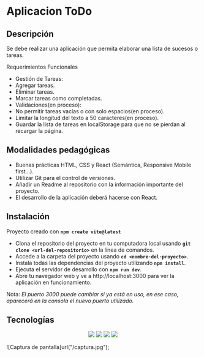 # Aplicacion ToDo  

## Descripción

Se debe realizar una aplicación que permita elaborar una lista de sucesos o tareas.

Requerimientos Funcionales
- Gestión de Tareas:
- Agregar tareas.
- Eliminar tareas.
- Marcar tareas como completadas.
- Validaciones(en proceso):
- No permitir tareas vacías o con solo espacios(en proceso).
- Limitar la longitud del texto a 50 caracteres(en proceso).
- Guardar la lista de tareas en localStorage para que no se pierdan al recargar la página.

## Modalidades pedagógicas

- Buenas prácticas HTML, CSS y React (Semántica, Responsive Mobile first…).
- Utilizar Git para el control de versiones.
- Añadir un Readme al repositorio con la información importante del proyecto.
- El desarrollo de la aplicación deberá hacerse con React.

## Instalación

Proyecto creado con **`npm create vite@latest`** 
- Clona el repositorio del proyecto en tu computadora local usando **`git clone <url-del-repositorio>`** en la línea de comandos.
- Accede a la carpeta del proyecto usando **`cd <nombre-del-proyecto>`**.
- Instala todas las dependencias del proyecto utilizando **`npm install`**.
- Ejecuta el servidor de desarrollo con **`npm run dev`**.
- Abre tu navegador web y ve a http://localhost:3000 para ver la aplicación en funcionamiento.  

Nota: _El puerto 3000 puede cambiar si ya está en uso, en ese caso, aparecerá en la consola el nuevo puerto utilizado._

## Tecnologías 

 <p align= "center">
 <img src= "https://img.shields.io/badge/html5-%23E34F26.svg?style=for-the-badge&logo=html5&logoColor=white"></img>
 <img src= "https://img.shields.io/badge/CSS3-1572B6?style=for-the-badge&logo=css3&logoColor=white"></img>
 <img src= "https://img.shields.io/badge/javascript-%23323330.svg?style=for-the-badge&logo=javascript&logoColor=%23F7DF1E"></img>
 <img src= "https://img.shields.io/badge/-REACT-blue?style=for-the-badge&logo=react&logoColor=white"></img>
 </p>
 
 ![Captura de pantalla]url("/captura.jpg");

